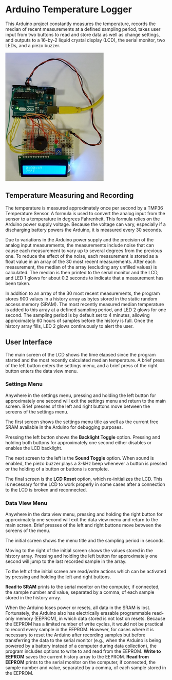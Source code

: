 # Arduino Temperature Logger
This Arduino project constantly measures the temperature, records the 
median of recent measurements at a defined sampling period, takes user 
input from two buttons to read and store data as well as change 
settings, and outputs to a 16-by-2 liquid crystal display (LCD), the 
serial monitor, two LEDs, and a piezo buzzer.

![Project Photo](./project-photo.jpg)

## Temperature Measuring and Recording
The temperature is measured approximately once per second by a TMP36 
Temperature Sensor. A formula is used to convert the analog input from 
the sensor to a temperature in degrees Fahrenheit. This formula relies 
on the Arduino power supply voltage. Because the voltage can vary, 
especially if a discharging battery powers the Arduino, it is measured 
every 30 seconds.

Due to variations in the Arduino power supply and the precision of the 
analog input measurements, the measurements include noise that can 
cause each measurement to vary up to several degrees from the previous 
one. To reduce the effect of the noise, each measurement is stored as a 
float value in an array of the 30 most recent measurements. After each 
measurement, the median of the array (excluding any unfilled values) is 
calculated. The median is then printed to the serial monitor and the 
LCD, and LED 1 glows for about 0.2 seconds to indicate that a 
measurement has been taken.

In addition to an array of the 30 most recent measurements, the program 
stores 900 values in a history array as bytes stored in the static 
random access memory (SRAM). The most recently measured median 
temperature is added to this array at a defined sampling period, and 
LED 2 glows for one second. The sampling period is by default set to 4 
minutes, allowing approximately 60 hours of samples before the history 
is full. Once the history array fills, LED 2 glows continuously to 
alert the user.

## User Interface
The main screen of the LCD shows the time elapsed since the program 
started and the most recently calculated median temperature. A brief 
press of the left button enters the settings menu, and a brief press 
of the right button enters the data view menu.

### Settings Menu
Anywhere in the settings menu, pressing and holding the left button 
for approximately one second will exit the settings menu and return to 
the main screen. Brief presses of the left and right buttons move 
between the screens of the settings menu.

The first screen shows the settings menu title as well as the current 
free SRAM available in the Arduino for debugging purposes.

Pressing the left button shows the **Backlight Toggle** option. 
Pressing and holding both buttons for approximately one second either 
disables or enables the LCD backlight.

The next screen to the left is the **Sound Toggle** option. When sound 
is enabled, the piezo buzzer plays a 3-kHz beep whenever a button is 
pressed or the holding of a button or buttons is complete.

The final screen is the **LCD Reset** option, which re-initializes the 
LCD. This is necessary for the LCD to work properly in some cases 
after a connection to the LCD is broken and reconnected.

### Data View Menu
Anywhere in the data view menu, pressing and holding the right button 
for approximately one second will exit the data view menu and return 
to the main screen. Brief presses of the left and right buttons move 
between the screens of the menu.

The initial screen shows the menu title and the sampling period in 
seconds.

Moving to the right of the initial screen shows the values stored in the 
history array. Pressing and holding the left button for approximately 
one second will jump to the last recorded sample in the array.

To the left of the initial screen are read/write actions which can be 
activated by pressing and holding the left and right buttons.

**Read to SRAM** prints to the serial monitor on the computer, if 
connected, the sample number and value, separated by a comma, of each 
sample stored in the history array.

When the Arduino loses power or resets, all data in the SRAM is lost. 
Fortunately, the Arduino also has electrically erasable programmable 
read-only memory (EEPROM), in which data stored is not lost on resets. 
Because the EEPROM has a limited number of write cycles, it would not 
be practical to record every sample in the EEPROM. However, for cases 
where it is necessary to reset the Arduino after recording samples but 
before transferring the data to the serial monitor (e.g., when the 
Arduino is being powered by a battery instead of a computer during data 
collection), the program includes options to write to and read from the 
EEPROM. **Write to EEPROM** saves the current history array to the 
EEPROM. **Read from EEPROM** prints to the serial monitor on the 
computer, if connected, the sample number and value, separated by a 
comma, of each sample stored in the EEPROM.